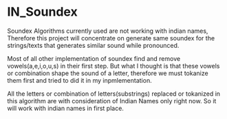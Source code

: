 # IN_Soundex
Soundex Algorithms currently used are not working with indian names, Therefore this project will concentrate on generate same soundex for the strings/texts that generates similar sound while pronounced.

Most of all other implementation of soundex find and remove vowels(a,e,i,o,u,s) in their first step. But what I thought is that these vowels or combination shape the sound of a letter, therefore we must tokanize them first and tried to did it in my inpmlementation.

All the letters or combination of letters(substrings) replaced or tokanized in this algorithm are with consideration of Indian Names only right now. So it will work with indian names in first place.


